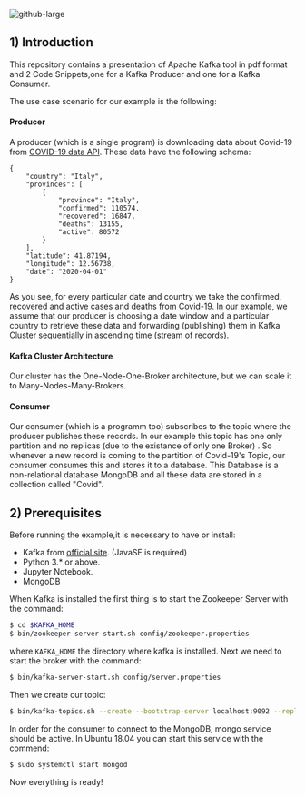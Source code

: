 
![github-large](https://encrypted-tbn0.gstatic.com/images?q=tbn%3AANd9GcQEjhx1qkUHowIO9a9Jt3APiQu28HR57RvaprU1c04gPUtMBioi&usqp=CAU)
## 1) Introduction
This repository contains a presentation of Apache Kafka tool in pdf format and 2 Code Snippets,one for a Kafka Producer and one for a Kafka Consumer.

The use case scenario for our example is the following:
#### Producer
A producer (which is a single program) is downloading data about Covid-19 from [COVID-19 data API](https://rapidapi.com/Gramzivi/api/covid-19-data). These data have the following schema: 
```
{
    "country": "Italy",
    "provinces": [
        {
            "province": "Italy",
            "confirmed": 110574,
            "recovered": 16847,
            "deaths": 13155,
            "active": 80572
        }
    ],
    "latitude": 41.87194,
    "longitude": 12.56738,
    "date": "2020-04-01"
}
```

As you see, for every particular date and country we take the confirmed, recovered and active cases and deaths from Covid-19. In our example, we assume that our producer is choosing a date window and a particular country to retrieve these data and forwarding (publishing) them in Kafka Cluster sequentially in ascending time (stream of records).
#### Kafka Cluster Architecture
Our cluster has the One-Node-One-Broker architecture, but we can scale it to Many-Nodes-Many-Brokers.

#### Consumer
Our consumer (which is a programm too) subscribes to the topic where the producer publishes these records. In our example this topic has one only partition and no replicas (due to the existance of only one Broker) . So whenever a new record is coming to the partition of Covid-19's Topic, our consumer consumes this and stores it to a database. This Database is a non-relational database MongoDB and all these data are stored in a collection called "Covid".
## 2) Prerequisites
Before running the example,it is necessary to have or install:
- Kafka from [official site](https://kafka.apache.org/downloads). (JavaSE is required)
- Python 3.* or above.
- Jupyter Notebook.
- MongoDB

When Kafka is installed the first thing is to start the Zookeeper Server with the command:
```sh
$ cd $KAFKA_HOME
$ bin/zookeeper-server-start.sh config/zookeeper.properties
```
where `KAFKA_HOME` the directory where kafka is installed.
Next we need to start the broker with the command:
```sh
$ bin/kafka-server-start.sh config/server.properties
```
Then we create our topic:
```sh
$ bin/kafka-topics.sh --create --bootstrap-server localhost:9092 --replication-factor 1 --partitions 1 --topic Covid-19
```
In order for the consumer to connect to the MongoDB, mongo service should be active. In Ubuntu 18.04 you can start this service with the commend:
```sh
$ sudo systemctl start mongod 
```

Now everything is ready!
